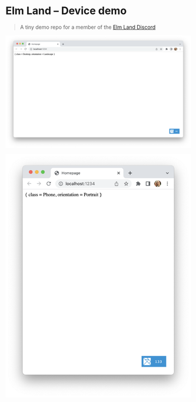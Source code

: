 # Elm Land – Device demo
> A tiny demo repo for a member of the [Elm Land Discord](https://join.elm.land)

![A webpage showing "Desktop"](./screenshots/desktop.png)

![A webpage showing "Phone"](./screenshots/phone.png)